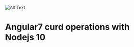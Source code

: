 ![Alt Text](https://11m5ki43y82budjol1gjvv5s-wpengine.netdna-ssl.com/wp-content/uploads/2018/10/angular-virtual-scroll-drag-drop-main.jpg)


# Angular7 curd operations with Nodejs 10

